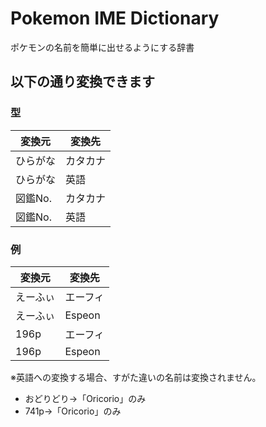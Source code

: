 # Pokemon IME Dictionary

ポケモンの名前を簡単に出せるようにする辞書

## 以下の通り変換できます

### 型

変換元|変換先
---|---
ひらがな|カタカナ
ひらがな|英語
図鑑No.|カタカナ
図鑑No.|英語

### 例

変換元|変換先
---|---
えーふぃ|エーフィ
えーふぃ|Espeon
196p|エーフィ
196p|Espeon

※英語への変換する場合、すがた違いの名前は変換されません。
- おどりどり→「Oricorio」のみ
- 741p→「Oricorio」のみ

